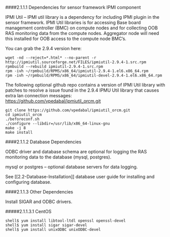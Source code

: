 ####2.1.1.1 Dependencies for sensor framework IPMI component

IPMI Util – IPMI util library is a dependency for including IPMI plugin in the sensor framework.  IPMI Util libraries is for accessing Base board management controller (BMC) on compute nodes and for collecting OOB RAS monitoring data from the compute nodes. Aggregator node will need this installed for OOB access to the compute node BMC’s.

You can grab the 2.9.4 version here:
```
wget -nd --reject=*.html* --no-parent -r http://ipmiutil.sourceforge.net/FILES/ipmiutil-2.9.4-1.src.rpm
rpmbuild --rebuild ipmiutil-2.9.4-1.src.rpm
rpm -ivh ~/rpmbuild/RPMS/x86_64/ipmiutil-2.9.4-1.el6.x86_64.rpm
rpm -ivh ~/rpmbuild/RPMS/x86_64/ipmiutil-devel-2.9.4-1.el6.x86_64.rpm
```
    
The following optional github repo contains a version of IPMI Util library with patches to resolve a issue found in the 2.9.4 IPMU Util library that causes extra lan connection messages: https://github.com/vpedabal/ipmiutil_orcm.git
```
git clone https://github.com/vpedabal/ipmiutil_orcm.git
cd ipmiutil_orcm
./beforeconf.sh 
./configure --libdir=/usr/lib/x86_64-linux-gnu
make -j 8
make install
```

####2.1.1.2 Database Dependencies

ODBC driver and database schema are optional for logging the RAS monitoring data to the database (mysql, postgres).

mysql or postgres – optional database servers for data logging.

See [[2.2-Database-Installation]] database user guide for installing and configuring database.

####2.1.1.3 Other Dependencies

Install SIGAR and ODBC drivers.

#####2.1.1.3.1 CentOS
```
shell$ yum install libtool-ltdl openssl openssl-devel
shell$ yum install sigar sigar-devel
shell$ yum install unixODBC unixODBC-devel
```
